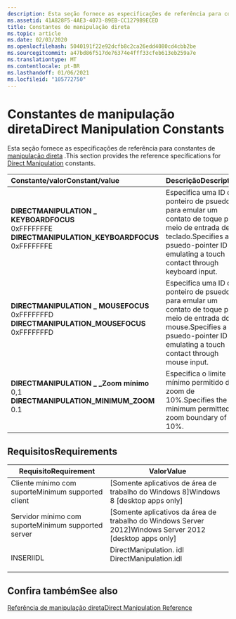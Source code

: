 ```yaml
---
description: Esta seção fornece as especificações de referência para constantes de manipulação direta.
ms.assetid: 41A828F5-4AE3-4073-89EB-CC1279B9ECED
title: Constantes de manipulação direta
ms.topic: article
ms.date: 02/03/2020
ms.openlocfilehash: 5040191f22e92dcfb8c2ca26edd4080cd4cbb2be
ms.sourcegitcommit: a47bd86f517de76374e4fff33cfeb613eb259a7e
ms.translationtype: MT
ms.contentlocale: pt-BR
ms.lasthandoff: 01/06/2021
ms.locfileid: "105772750"
---
```

# <a name="direct-manipulation-constants"></a><span data-ttu-id="37ea6-103">Constantes de manipulação direta</span><span class="sxs-lookup"><span data-stu-id="37ea6-103">Direct Manipulation Constants</span></span>

<span data-ttu-id="37ea6-104">Esta seção fornece as especificações de referência para constantes de [manipulação direta](direct-manipulation-portal.md) .</span><span class="sxs-lookup"><span data-stu-id="37ea6-104">This section provides the reference specifications for [Direct Manipulation](direct-manipulation-portal.md) constants.</span></span>

| <span data-ttu-id="37ea6-105">Constante/valor</span><span class="sxs-lookup"><span data-stu-id="37ea6-105">Constant/value</span></span>                                                                                                                                                                                                                                                                         | <span data-ttu-id="37ea6-106">Descrição</span><span class="sxs-lookup"><span data-stu-id="37ea6-106">Description</span></span>                                                                                    |
|:---------------------------------------------------------------------------------------------------------------------------------------------------------------------------------------------------------------------------------------------------------------------------------------|:-----------------------------------------------------------------------------------------------|
| <span id="DIRECTMANIPULATION_KEYBOARDFOCUS"></span><span id="directmanipulation_keyboardfocus"></span><dl> <span data-ttu-id="37ea6-107"><dt>**DIRECTMANIPULATION \_ KEYBOARDFOCUS**</dt> <dt>0xFFFFFFFE</dt></span><span class="sxs-lookup"><span data-stu-id="37ea6-107"><dt>**DIRECTMANIPULATION\_KEYBOARDFOCUS**</dt> <dt>0xFFFFFFFE</dt></span></span> </dl> | <span data-ttu-id="37ea6-108">Especifica uma ID de ponteiro de psuedo para emular um contato de toque por meio de entrada de teclado.</span><span class="sxs-lookup"><span data-stu-id="37ea6-108">Specifies a psuedo-pointer ID for emulating a touch contact through keyboard input.</span></span><br/> |
| <span id="DIRECTMANIPULATION_MOUSEFOCUS"></span><span id="directmanipulation_mousefocus"></span><dl> <span data-ttu-id="37ea6-109"><dt>**DIRECTMANIPULATION \_ MOUSEFOCUS**</dt> <dt>0xFFFFFFFD</dt></span><span class="sxs-lookup"><span data-stu-id="37ea6-109"><dt>**DIRECTMANIPULATION\_MOUSEFOCUS**</dt> <dt>0xFFFFFFFD</dt></span></span> </dl>          | <span data-ttu-id="37ea6-110">Especifica uma ID de ponteiro de psuedo para emular um contato de toque por meio de entrada do mouse.</span><span class="sxs-lookup"><span data-stu-id="37ea6-110">Specifies a psuedo-pointer ID for emulating a touch contact through mouse input.</span></span><br/>    |
| <span id="DIRECTMANIPULATION_MINIMUM_ZOOM"></span><span id="directmanipulation_minimum_zoom"></span><dl> <span data-ttu-id="37ea6-111"><dt>**DIRECTMANIPULATION \_ \_Zoom mínimo**</dt> <dt>0,1</dt></span><span class="sxs-lookup"><span data-stu-id="37ea6-111"><dt>**DIRECTMANIPULATION\_MINIMUM\_ZOOM**</dt> <dt>0.1</dt></span></span> </dl>          | <span data-ttu-id="37ea6-112">Especifica o limite mínimo permitido de zoom de 10%.</span><span class="sxs-lookup"><span data-stu-id="37ea6-112">Specifies the minimum permitted zoom boundary of 10%.</span></span><br/>                               |

## <a name="requirements"></a><span data-ttu-id="37ea6-113">Requisitos</span><span class="sxs-lookup"><span data-stu-id="37ea6-113">Requirements</span></span>

| <span data-ttu-id="37ea6-114">Requisito</span><span class="sxs-lookup"><span data-stu-id="37ea6-114">Requirement</span></span> | <span data-ttu-id="37ea6-115">Valor</span><span class="sxs-lookup"><span data-stu-id="37ea6-115">Value</span></span> |
|-------------------------------------|---------------------------------------------------------------------------------------------------|
| <span data-ttu-id="37ea6-116">Cliente mínimo com suporte</span><span class="sxs-lookup"><span data-stu-id="37ea6-116">Minimum supported client</span></span><br/> | <span data-ttu-id="37ea6-117">\[Somente aplicativos de área de trabalho do Windows 8\]</span><span class="sxs-lookup"><span data-stu-id="37ea6-117">Windows 8 \[desktop apps only\]</span></span><br/>                                                        |
| <span data-ttu-id="37ea6-118">Servidor mínimo com suporte</span><span class="sxs-lookup"><span data-stu-id="37ea6-118">Minimum supported server</span></span><br/> | <span data-ttu-id="37ea6-119">\[Somente aplicativos da área de trabalho do Windows Server 2012\]</span><span class="sxs-lookup"><span data-stu-id="37ea6-119">Windows Server 2012 \[desktop apps only\]</span></span><br/>                                              |
| <span data-ttu-id="37ea6-120">INSERI</span><span class="sxs-lookup"><span data-stu-id="37ea6-120">IDL</span></span><br/>                      | <dl> <span data-ttu-id="37ea6-121"><dt>DirectManipulation. idl</dt></span><span class="sxs-lookup"><span data-stu-id="37ea6-121"><dt>DirectManipulation.idl</dt></span></span> </dl> |

## <a name="see-also"></a><span data-ttu-id="37ea6-122">Confira também</span><span class="sxs-lookup"><span data-stu-id="37ea6-122">See also</span></span>

[<span data-ttu-id="37ea6-123">Referência de manipulação direta</span><span class="sxs-lookup"><span data-stu-id="37ea6-123">Direct Manipulation Reference</span></span>](direct-manipulation-reference.md)
